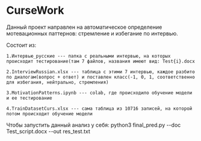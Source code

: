 # CurseWork
Данный проект направлен на автоматическое определение мотевационных паттернов: стремление и избегание по интервью.

Состоит из:

    1.Интервью_русские --- папка с реальными интервью, на которых происходит тестирование(там 7 файлов, названия имеют вид: Test{i}.docx
    
    2.InterviewRussian.xlsx --- таблица с этими 7 интервью, каждое разбито по диалогам(вопрос + ответ) и поставлен класс(-1, 0, 1, соответственно для избегания, нейтрально, стремления)
    
    3.MotivationPatterns.ipynb --- colab, где происходило обучение модели и ее тестирование
    
    4.TrainDatasetCurs.xlsx --- сама таблица из 10716 записей, на которой потом происходит обучение модели

Чтобы запустить данный анализ у себя:
python3 final_pred.py --doc Test_script.docx --out res_test.txt

